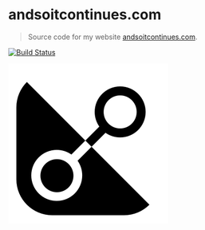 # andsoitcontinues.com

> Source code for my website [andsoitcontinues.com](https://andsoitcontinues.com).

[![Build Status](https://travis-ci.org/dbazile/andsoitcontinues.com.svg?branch=master)](https://travis-ci.org/dbazile/andsoitcontinues.com)

![favicon](web/images/favicon.png)

